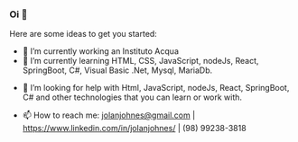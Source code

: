 ### Oi 👋


Here are some ideas to get you started:

- 🔭 I’m currently working an Instituto Acqua
- 🌱 I’m currently learning HTML, CSS, JavaScript, nodeJs, React, SpringBoot, C#, Visual Basic .Net, Mysql, MariaDb.
<!-- - 👯 I’m looking to collaborate on ... -->
- 🤔 I’m looking for help with Html, JavaScript, nodeJs, React, SpringBoot, C# and other technologies that you can learn or work with.
<!-- - 💬 Ask me about C#, Html, CSS -->
- 📫 How to reach me: jolanjohnes@gmail.com | https://www.linkedin.com/in/jolanjohnes/ | (98) 99238-3818
<!--
- 😄 Pronouns: ...
- ⚡ Fun fact: ...
-->
